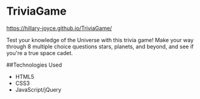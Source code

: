 # TriviaGame
https://hillary-joyce.github.io/TriviaGame/

Test your knowledge of the Universe with this trivia game!
Make your way through 8 multiple choice questions stars, planets, and beyond, and see if you're a true space cadet.

##Technologies Used
- HTML5
- CSS3
- JavaScript/jQuery

